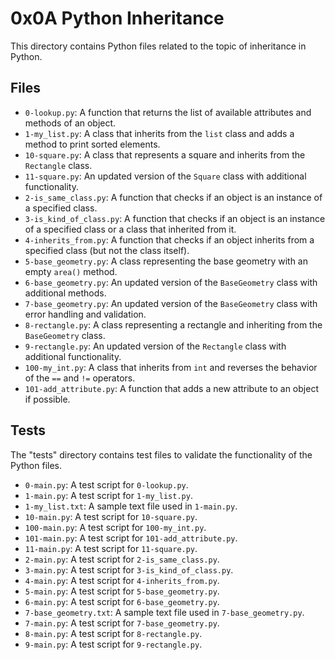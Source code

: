# 0x0A Python Inheritance

This directory contains Python files related to the topic of inheritance in Python.

## Files

- `0-lookup.py`: A function that returns the list of available attributes and methods of an object.
- `1-my_list.py`: A class that inherits from the `list` class and adds a method to print sorted elements.
- `10-square.py`: A class that represents a square and inherits from the `Rectangle` class.
- `11-square.py`: An updated version of the `Square` class with additional functionality.
- `2-is_same_class.py`: A function that checks if an object is an instance of a specified class.
- `3-is_kind_of_class.py`: A function that checks if an object is an instance of a specified class or a class that inherited from it.
- `4-inherits_from.py`: A function that checks if an object inherits from a specified class (but not the class itself).
- `5-base_geometry.py`: A class representing the base geometry with an empty `area()` method.
- `6-base_geometry.py`: An updated version of the `BaseGeometry` class with additional methods.
- `7-base_geometry.py`: An updated version of the `BaseGeometry` class with error handling and validation.
- `8-rectangle.py`: A class representing a rectangle and inheriting from the `BaseGeometry` class.
- `9-rectangle.py`: An updated version of the `Rectangle` class with additional functionality.
- `100-my_int.py`: A class that inherits from `int` and reverses the behavior of the `==` and `!=` operators.
- `101-add_attribute.py`: A function that adds a new attribute to an object if possible.

## Tests

The "tests" directory contains test files to validate the functionality of the Python files.

- `0-main.py`: A test script for `0-lookup.py`.
- `1-main.py`: A test script for `1-my_list.py`.
- `1-my_list.txt`: A sample text file used in `1-main.py`.
- `10-main.py`: A test script for `10-square.py`.
- `100-main.py`: A test script for `100-my_int.py`.
- `101-main.py`: A test script for `101-add_attribute.py`.
- `11-main.py`: A test script for `11-square.py`.
- `2-main.py`: A test script for `2-is_same_class.py`.
- `3-main.py`: A test script for `3-is_kind_of_class.py`.
- `4-main.py`: A test script for `4-inherits_from.py`.
- `5-main.py`: A test script for `5-base_geometry.py`.
- `6-main.py`: A test script for `6-base_geometry.py`.
- `7-base_geometry.txt`: A sample text file used in `7-base_geometry.py`.
- `7-main.py`: A test script for `7-base_geometry.py`.
- `8-main.py`: A test script for `8-rectangle.py`.
- `9-main.py`: A test script for `9-rectangle.py`.
